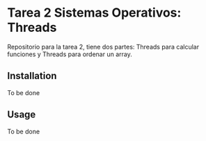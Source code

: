 # Tarea 2 Sistemas Operativos: Threads 

Repositorio para la tarea 2, tiene dos partes: Threads para calcular funciones y Threads para ordenar un array.


## Installation

To be done

## Usage

To be done
